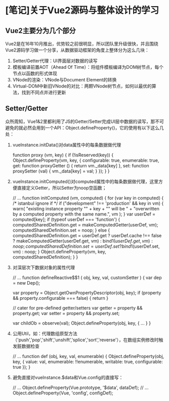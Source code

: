 # [笔记]关于Vue2源码与整体设计的学习


## Vue2主要分为几个部分

Vue2是在16年10月推出，优势较之前很明显，所以团队里升级很快，并且围绕Vue2源码学习做一个分享，从数据驱动框架的角度上整体分为这么几块：

1. Setter/Getter代理：UI界面层对数据的读写
2. 模板编译前置AOT（Ahead Of Time）：将组件模板编译为DOM树节点，每个节点以函数的形式体现
3. VNode的渲染：VNode与Document Element的转换
4. Virtual-DOM中新旧VNode的对比：两颗VNode树节点，如何以最优的算法，找到不同点并进行更新


## Setter/Getter

众所周知，Vue1&2里都利用了JS的Getter/Setter完成UI层中数据的读写，那不可避免的就必然会用到一个API：Object.defineProperty()，它的使用有以下这么几处：

1. vueInstance.initData()对data属性中的每条数据做代理

	function proxy (vm, key) {
	  if (!isReserved(key)) {
	    Object.defineProperty(vm, key, {
	      configurable: true,
	      enumerable: true,
	      get: function proxyGetter () {
	        return vm._data[key]
	      },
	      set: function proxySetter (val) {
	        vm._data[key] = val;
	      }
	    });
	  }
	}

2. vueInstance.initComputed()对computed属性中的每条数据做代理，这里方便直接定义Getter，所以Setter为noop空函数；

	// ...
	function initComputed (vm, computed) {
	  for (var key in computed) {
	    /* istanbul ignore if */
	    if ("development" !== 'production' && key in vm) {
	      warn(
	        "existing instance property \"" + key + "\" will be " +
	        "overwritten by a computed property with the same name.",
	        vm
	      );
	    }
	    var userDef = computed[key];
	    if (typeof userDef === 'function') {
	      computedSharedDefinition.get = makeComputedGetter(userDef, vm);
	      computedSharedDefinition.set = noop;
	    } else {
	      computedSharedDefinition.get = userDef.get
	        ? userDef.cache !== false
	          ? makeComputedGetter(userDef.get, vm)
	          : bind$1(userDef.get, vm)
	        : noop;
	      computedSharedDefinition.set = userDef.set
	        ? bind$1(userDef.set, vm)
	        : noop;
	    }
	    Object.defineProperty(vm, key, computedSharedDefinition);
	  }
	}

3. 对深层次下数据对象的属性代理

	// ...
	function defineReactive$$1 (
	  obj,
	  key,
	  val,
	  customSetter
	) {
	  var dep = new Dep();

	  var property = Object.getOwnPropertyDescriptor(obj, key);
	  if (property && property.configurable === false) {
	    return
	  }

	  // cater for pre-defined getter/setters
	  var getter = property && property.get;
	  var setter = property && property.set;

	  var childOb = observe(val);
	  Object.defineProperty(obj, key, {
	  	...
	  }
	}

4. 公用Util，如：代理数组原型方法（'push','pop','shift','unshift','splice','sort','reverse'），在数组实例修改时触发脏数据检查

	// ...
	function def (obj, key, val, enumerable) {
	  Object.defineProperty(obj, key, {
	    value: val,
	    enumerable: !!enumerable,
	    writable: true,
	    configurable: true
	  });
	}

5. 避免直接对vueInstance.$data和Vue.config的直接写：

	// ...
	Object.defineProperty(Vue.prototype, '$data', dataDef);
	// ...
	Object.defineProperty(Vue, 'config', configDef);















